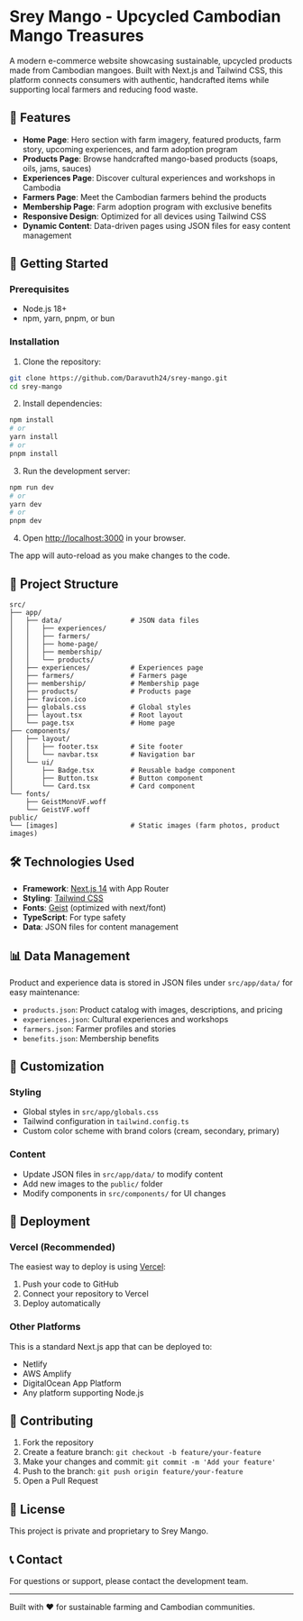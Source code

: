 # Srey Mango - Upcycled Cambodian Mango Treasures

A modern e-commerce website showcasing sustainable, upcycled products made from Cambodian mangoes. Built with Next.js and Tailwind CSS, this platform connects consumers with authentic, handcrafted items while supporting local farmers and reducing food waste.

## 🌟 Features

- **Home Page**: Hero section with farm imagery, featured products, farm story, upcoming experiences, and farm adoption program
- **Products Page**: Browse handcrafted mango-based products (soaps, oils, jams, sauces)
- **Experiences Page**: Discover cultural experiences and workshops in Cambodia
- **Farmers Page**: Meet the Cambodian farmers behind the products
- **Membership Page**: Farm adoption program with exclusive benefits
- **Responsive Design**: Optimized for all devices using Tailwind CSS
- **Dynamic Content**: Data-driven pages using JSON files for easy content management

## 🚀 Getting Started

### Prerequisites

- Node.js 18+
- npm, yarn, pnpm, or bun

### Installation

1. Clone the repository:
```bash
git clone https://github.com/Daravuth24/srey-mango.git
cd srey-mango
```

2. Install dependencies:
```bash
npm install
# or
yarn install
# or
pnpm install
```

3. Run the development server:
```bash
npm run dev
# or
yarn dev
# or
pnpm dev
```

4. Open [http://localhost:3000](http://localhost:3000) in your browser.

The app will auto-reload as you make changes to the code.

## 📁 Project Structure

```
src/
├── app/
│   ├── data/                 # JSON data files
│   │   ├── experiences/
│   │   ├── farmers/
│   │   ├── home-page/
│   │   ├── membership/
│   │   └── products/
│   ├── experiences/          # Experiences page
│   ├── farmers/              # Farmers page
│   ├── membership/           # Membership page
│   ├── products/             # Products page
│   ├── favicon.ico
│   ├── globals.css           # Global styles
│   ├── layout.tsx            # Root layout
│   └── page.tsx              # Home page
├── components/
│   ├── layout/
│   │   ├── footer.tsx        # Site footer
│   │   └── navbar.tsx        # Navigation bar
│   └── ui/
│       ├── Badge.tsx         # Reusable badge component
│       ├── Button.tsx        # Button component
│       └── Card.tsx          # Card component
└── fonts/
    ├── GeistMonoVF.woff
    └── GeistVF.woff
public/
└── [images]                  # Static images (farm photos, product images)
```

## 🛠️ Technologies Used

- **Framework**: [Next.js 14](https://nextjs.org/) with App Router
- **Styling**: [Tailwind CSS](https://tailwindcss.com/)
- **Fonts**: [Geist](https://vercel.com/font) (optimized with next/font)
- **TypeScript**: For type safety
- **Data**: JSON files for content management

## 📊 Data Management

Product and experience data is stored in JSON files under `src/app/data/` for easy maintenance:

- `products.json`: Product catalog with images, descriptions, and pricing
- `experiences.json`: Cultural experiences and workshops
- `farmers.json`: Farmer profiles and stories
- `benefits.json`: Membership benefits

## 🎨 Customization

### Styling
- Global styles in `src/app/globals.css`
- Tailwind configuration in `tailwind.config.ts`
- Custom color scheme with brand colors (cream, secondary, primary)

### Content
- Update JSON files in `src/app/data/` to modify content
- Add new images to the `public/` folder
- Modify components in `src/components/` for UI changes

## 🚀 Deployment

### Vercel (Recommended)
The easiest way to deploy is using [Vercel](https://vercel.com/new):

1. Push your code to GitHub
2. Connect your repository to Vercel
3. Deploy automatically

### Other Platforms
This is a standard Next.js app that can be deployed to:
- Netlify
- AWS Amplify
- DigitalOcean App Platform
- Any platform supporting Node.js

## 🤝 Contributing

1. Fork the repository
2. Create a feature branch: `git checkout -b feature/your-feature`
3. Make your changes and commit: `git commit -m 'Add your feature'`
4. Push to the branch: `git push origin feature/your-feature`
5. Open a Pull Request

## 📄 License

This project is private and proprietary to Srey Mango.

## 📞 Contact

For questions or support, please contact the development team.

---

Built with ❤️ for sustainable farming and Cambodian communities.
